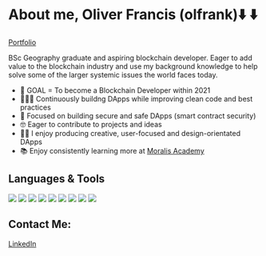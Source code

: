 

# About me, Oliver Francis (olfrank)⬇️ ⬇️
[Portfolio](https://olfrank.github.io/my-website/)

BSc Geography graduate and aspiring blockchain developer. Eager to add value to the blockchain industry and use my background knowledge to help solve some of the larger systemic issues the world faces today. 

- 🤩 GOAL = To become a Blockchain Developer within 2021
- 👨🏻‍💻 Continuously buildng DApps while improving clean code and best practices 
- 🔎 Focused on building secure and safe DApps (smart contract security) 
- 🤓 Eager to contribute to projects and ideas
- 👨‍🎨 I enjoy producing creative, user-focused and design-orientated DApps 
- 📚 Enjoy consistently learning more at [Moralis Academy](https://academy.moralis.io/)

## Languages & Tools

<img src="https://img.shields.io/badge/-React.js-61DAFB?logo=react&logoColor=white"/>  <img src="https://img.shields.io/badge/-JavaScript-F7DF1E?logo=JavaScript&logoColor=white"/> <img src="https://img.shields.io/badge/-Solidity-363636?logo=Solidity"/> <img src="https://img.shields.io/badge/-Web3.js-F16822?logo=Web3.js&logoColor=white"/>
<img src="https://img.shields.io/badge/-HTML-CB3837?logo=HTML5&logoColor=white"/> <img src="https://img.shields.io/badge/-CSS-1572B6?logo=CSS3&logoColor=white"/> <img src="https://img.shields.io/badge/-jQuery-0769AD?logo=jQuery"/> <img src="https://img.shields.io/badge/-Bootstrap-7952B3?logo=Bootstrap&logoColor=white"/>
<img src="https://img.shields.io/badge/-npm-CB3837?logo=npm&logoColor=white"/>

## Contact Me:
[LinkedIn](https://olfrank.github.io/my-website/)
